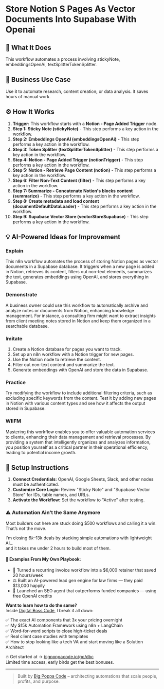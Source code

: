 # Store Notion S Pages As Vector Documents Into Supabase With Openai

## 🚀 What It Does
This workflow automates a process involving stickyNote, embeddingsOpenAi, textSplitterTokenSplitter.

## 💼 Business Use Case
Use it to automate research, content creation, or data analysis. It saves hours of manual work.

## ⚙️ How It Works
1.  **Trigger:** This workflow starts with a **Notion - Page Added Trigger** node.
2. **Step 1: Sticky Note (stickyNote)** - This step performs a key action in the workflow.
3. **Step 2: Embeddings OpenAI (embeddingsOpenAi)** - This step performs a key action in the workflow.
4. **Step 3: Token Splitter (textSplitterTokenSplitter)** - This step performs a key action in the workflow.
5. **Step 4: Notion - Page Added Trigger (notionTrigger)** - This step performs a key action in the workflow.
6. **Step 5: Notion - Retrieve Page Content (notion)** - This step performs a key action in the workflow.
7. **Step 6: Filter Non-Text Content (filter)** - This step performs a key action in the workflow.
8. **Step 7: Summarize - Concatenate Notion's blocks content (summarize)** - This step performs a key action in the workflow.
9. **Step 8: Create metadata and load content (documentDefaultDataLoader)** - This step performs a key action in the workflow.
10. **Step 9: Supabase Vector Store (vectorStoreSupabase)** - This step performs a key action in the workflow.

## 💡 AI-Powered Ideas for Improvement
### Explain
This n8n workflow automates the process of storing Notion pages as vector documents in a Supabase database. It triggers when a new page is added in Notion, retrieves its content, filters out non-text elements, summarizes the text, generates embeddings using OpenAI, and stores everything in Supabase.

### Demonstrate
A business owner could use this workflow to automatically archive and analyze notes or documents from Notion, enhancing knowledge management. For instance, a consulting firm might want to extract insights from client meeting notes stored in Notion and keep them organized in a searchable database.

### Imitate
1. Create a Notion database for pages you want to track.
2. Set up an n8n workflow with a Notion trigger for new pages.
3. Use the Notion node to retrieve the content.
4. Filter out non-text content and summarize the text.
5. Generate embeddings with OpenAI and store the data in Supabase.

### Practice
Try modifying the workflow to include additional filtering criteria, such as excluding specific keywords from the content. Test it by adding new pages in Notion with various content types and see how it affects the output stored in Supabase.

### WIIFM
Mastering this workflow enables you to offer valuable automation services to clients, enhancing their data management and retrieval processes. By providing a system that intelligently organizes and analyzes information, you position yourself as a critical partner in their operational efficiency, leading to potential income growth.

## 🔧 Setup Instructions
1. **Connect Credentials:** OpenAI, Google Sheets, Slack, and other nodes must be authenticated.
2. **Customize Core Logic:** Review "Sticky Note" and "Supabase Vector Store" for IDs, table names, and URLs.
3. **Activate the Workflow:** Set the workflow to "Active" after testing.

### ⚠️ Automation Ain’t the Same Anymore

Most builders out here are stuck doing $500 workflows and calling it a win.  
That’s not the move.  

I'm closing $6k–$13k deals by stacking simple automations with lightweight AI...  
and it takes me under 2 hours to build most of them.

#### 🧠 Examples From My Own Playbook:
- 🔁 Turned a recurring invoice workflow into a $6,000 retainer that saved 20 hours/week  
- ⚖️ Built an AI-powered lead gen engine for law firms — they paid $13,000 happily  
- 🚀 Launched an SEO agent that outperforms funded companies — using free OpenAI credits  

**Want to learn how to do the same?**  
Inside [Digital Boss Code](https://bigpoppacode.io/go/dbc), I break it all down:

✅ The exact AI components that 3x your pricing overnight  
✅ My $15k Automation Framework using n8n + LangChain  
✅ Word-for-word scripts to close high-ticket deals  
✅ Real client case studies with templates  
✅ How to stop looking like a tech VA and start moving like a Solution Architect  

🔥 Get started at → [bigpoppacode.io/go/dbc](https://bigpoppacode.io/go/dbc)  
Limited time access, early birds get the best bonuses.

---
> Built by [Big Poppa Code](https://bigpoppacode.io) – architecting automations that scale people, profits, and purpose.
